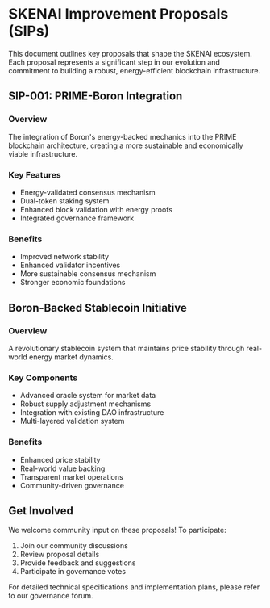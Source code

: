# SKENAI Improvement Proposals (SIPs)

This document outlines key proposals that shape the SKENAI ecosystem. Each proposal represents a significant step in our evolution and commitment to building a robust, energy-efficient blockchain infrastructure.

## SIP-001: PRIME-Boron Integration

### Overview
The integration of Boron's energy-backed mechanics into the PRIME blockchain architecture, creating a more sustainable and economically viable infrastructure.

### Key Features
- Energy-validated consensus mechanism
- Dual-token staking system
- Enhanced block validation with energy proofs
- Integrated governance framework

### Benefits
- Improved network stability
- Enhanced validator incentives
- More sustainable consensus mechanism
- Stronger economic foundations

## Boron-Backed Stablecoin Initiative

### Overview
A revolutionary stablecoin system that maintains price stability through real-world energy market dynamics.

### Key Components
- Advanced oracle system for market data
- Robust supply adjustment mechanisms
- Integration with existing DAO infrastructure
- Multi-layered validation system

### Benefits
- Enhanced price stability
- Real-world value backing
- Transparent market operations
- Community-driven governance

## Get Involved

We welcome community input on these proposals! To participate:

1. Join our community discussions
2. Review proposal details
3. Provide feedback and suggestions
4. Participate in governance votes

For detailed technical specifications and implementation plans, please refer to our governance forum.
